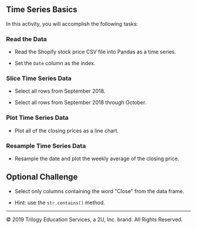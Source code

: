 ## Time Series Basics

In this activity, you will accomplish the following tasks:

### Read the Data

* Read the Shopify stock price CSV file into Pandas as a time series.

* Set the `Date` column as the index.
  
### Slice Time Series Data

* Select all rows from September 2018.

* Select all rows from September 2018 through October.
  
### Plot Time Series Data

* Plot all of the closing prices as a line chart.
  
### Resample Time Series Data

* Resample the date and plot the weekly average of the closing price.

## Optional Challenge

* Select only columns containing the word "Close" from the data frame.

* Hint: use the `str.contains()` method.

---

© 2019 Trilogy Education Services, a 2U, Inc. brand. All Rights Reserved.